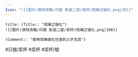 ```yaml
---
Icon: "![[图片/游戏攻略/只狼 影逝二度/奖杯/琉璃之强化.png|30]]"
---
```

```ad-common-silver-trophy
title: (Title:: "琉璃之强化")
![[图片/游戏攻略/只狼 影逝二度/奖杯/琉璃之强化.png|100]]

(Comment:: "使用琉璃强化任意的义手忍具")
```

#只狼/奖杯 #奖杯 #奖杯/银
